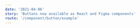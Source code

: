 ```yaml
---
date: '2021-04-06'
story: 'Buttons now available as React and Figma components'
route: '/component/button/example'
---
```

